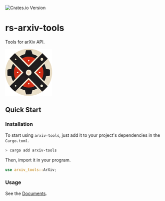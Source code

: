 ![Crates.io Version](https://img.shields.io/crates/v/arxiv-tools?style=flat-square&color=blue)

# rs-arxiv-tools

Tools for arXiv API.

<img src="LOGO.png" alt="LOGO" width="150" height="150">

## Quick Start

### Installation

To start using `arxiv-tools`, just add it to your project's dependencies in the `Cargo.toml`.

```bash
> cargo add arxiv-tools
```

Then, import it in your program.

```rust
use arxiv_tools::ArXiv;
```

### Usage

See the [Documents](https://docs.rs/arxiv-tools/latest/arxiv_tools/index.html).
